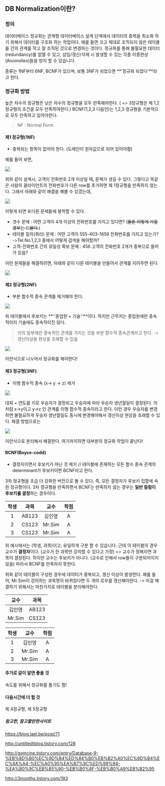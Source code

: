 ## DB Normalization이란?



### 정의

데이터베이스 정규화는 관계형 데이터베이스 설계 단계에서 데이터의 중복을 최소화 하기 위해서 데이터를 구조화 하는 작업이다. 예를 들면 크고 제대로 조직되지 않은 테이블들 간의 관계를 작고 잘 조직된 것으로 변경하는 것이다. 정규화를 통해 불필요한 데이터(redundancy)를 없앨 수 있고, 삽입/갱신/삭제 시 발생할 수 있는 각종 이종현상(Anomolies)들을 방지 할 수 있습니다. 

종류는 1NF부터 6NF, BCNF가 있으며, 보통 3NF가 되었으면 **'정규화 되었다'**라고 한다.

### 정규화 방법

높은 차수의 정규형은 낮은 차수의 정규형을 모두 만족해야한다. ( => 3정규형은 제 1,2 정규형의 조건을 모두 만족하여한다.) BCNF(1,2,3 다음인)는 1,2,3 정규형을 기본적으로 모두 만족하고 있어야한다. 

> NF : Normal Form

#### 제1 정규형(1NF)

* 중복되는 항목이 없어야 한다. (도메인이 원자값으로 되어 있어야함)

예를 들어 보면,

<img src="http://cfile6.uf.tistory.com/image/2508FC4758DD259E21EFC3">

위와 같이 설계시, 고객이 전화번호 2개 이상일 때, 문제가 생길 수 있다. 그렇다고 똑같은 사람의 클라이언트의 전화번호가 다른 row를 추가하면 제 1정규형을 만족하지 않는다. 그래서 아래와 같이 해결을 해볼 수 있겠는데,

<img src="http://cfile10.uf.tistory.com/image/26136A4C58DD26701734E2">

이렇게 되면 또다른 문제들에 봉착할 수 있다.

- 갯수 문제 : 어떤 고객이 4개 이상의 전화번호를 가지고 있다면? (~~물론 이렇게 가질 경우는 드물다.~~)
- 테이블 질의(쿼리) 문제 : 어떤 고객이 555-403-1659 전화번호를 가지고 있는가?->Tel.No.1,2,3 중에서 어떻게 검색을 해야할까?
- 고객-전화번호 간의 유일성 확보 문제 : 456 고객의 전화번호 2개가 중복으로 들어가 있음?

이런 문제들을 해결하려면, 아래와 같이 다른 테이블을 만들어서 관계를 지어주면 된다. 

<img src="http://cfile29.uf.tistory.com/image/2577694C58DD28990D6360">

#### 제2 정규형(2NF)

- 부분 함수적 종속 관계를 제거해야 한다.

<img src="http://cfile4.uf.tistory.com/image/2449AE4858DD38BC2E846A">

위 테이블에서 후보키는 **''종업원 + 기술''**이다. 하지만 근무지는 종업원에만 종속적이지 기술에도 종속적이진 않다. 

> 키의 일부에만 종속적인 관계를 가지는 것을 부분 함수적 종속관계라고 한다. -> 갱신이상을 현상을 초래할 수 있음

<img src="http://cfile22.uf.tistory.com/image/274E744858DD38BD14067C">

이런식으로 나누어서 정규화를 해야한다!

#### 제3 정규형(3NF)

- 이행 함수적 종속 (x-> y -> z) 제거

<img src="http://cfile23.uf.tistory.com/image/236D584858DD39B8093731">

대회 + 연도를 키로 우승자가 결정되고 우승자에 따라 우승자 생년월일이 결정된다. 이처럼 x->y이고 y->z 인 관계를 이행 함수적 종속이라고 한다. 이런 경우 우승자를 변경하면 불필요하게 우승자 생년월일도 동시에 변경해야해서 갱신이상 현상을 초래할 수 있다. 해결 방법으로는

<img src="http://cfile25.uf.tistory.com/image/2727914858DD39B92939F5">

이런식으로 분리해서 해결한다. 여기까지하면 대부분의 정규화 작업이 끝난다!

#### BCNF(Boyce-codd)

- 결정자이면서 후보키가 아닌 것 제거 // 테이블에 존재하는 모든 함수 종속 관계의 determinant가 후보키이면 BCNF라고 한다.

3차 정규형을 조금 더 강화한 버전으로 볼 수 있다. 즉, 모든 결정자가 후보키 집합에 속한 정규형이다. 3차 정규형을 만족하면서 BCNF는 만족하지 않는 경우는 **일반 컬럼이 후보키를 결정**하는 경우이다. 

|  학생  |  과목   |   교수   |  학점  |
| :--: | :---: | :----: | :--: |
|  1   | AB123 |  김인영   |  A   |
|  2   | CS123 | Mr.Sim |  A   |
|  3   | CS123 | Mr.Sim |  A   |

위 예시에서는 (학생, 과목)이고, 유일하게 구분 할 수 있습니다. 근데 이 테이블의 경우 교수가 **결정자**이다. (교수가 한 과목만 강의할 수 있다고 가정) => 교수가 정해지면 과목이 결정된다. 하지만 교수는 후보키가 아니다. (교수로 인해서 row들이 구분되어지지 않음) 따라서 BCNF를 만족하지 못한다. 

위와 같이 테이블이 구성된 경우에 데이터가 중복되고, 갱신 이상이 발생한다. 예를 들어, Mr.Sim이 강의하는 과목명이 바뀌었다면 두 개의 로우를 갱신해야한다. -> 이걸 해결하기 위해서는 마찬가지로 테이블을 분리해야한다.

|   교수   |  과목   |
| :----: | :---: |
|  김인영   | AB123 |
| Mr.Sim | CS123 |

|  학생  |   교수   |  학점  |
| :--: | :----: | :--: |
|  1   |  김인영   |  A   |
|  2   | Mr.Sim |  A   |
|  3   | Mr.Sim |  A   |

#### 추가로 같이 알면 좋을 것

속도를 위해서 정규화를 풀기도 함!

#### 다음시간에 더 할 것

제 4정규형, 제 5정규형

##### 참고한, 참고할만한사이트

https://blog.lael.be/post/71

http://untitledtblog.tistory.com/128

http://gomcine.tistory.com/entry/Database-9-%EB%8D%B0%EC%9D%B4%ED%84%B0%EB%B2%A0%EC%9D%B4%EC%8A%A4-%EC%A0%95%EA%B7%9C%ED%99%94-%EA%B0%9C%EB%85%90-%EB%B0%8F-%EB%B0%A9%EB%B2%95

http://3months.tistory.com/193